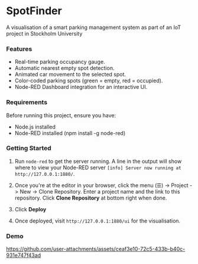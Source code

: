 SpotFinder
==========

A visualisation of a smart parking management system as part of an IoT project in Stockholm University

### Features
- Real-time parking occupancy gauge.
- Automatic nearest empty spot detection.
- Animated car movement to the selected spot.
- Color-coded parking spots (green = empty, red = occupied).
- Node-RED Dashboard integration for an interactive UI.

### Requirements
Before running this project, ensure you have:
- Node.js installed
- Node-RED installed (npm install -g node-red)

### Getting Started
1. Run `node-red` to get the server running. A line in the output will show where to view your Node-RED server `[info] Server now running at http://127.0.0.1:1880/`.

2. Once you're at the editor in your browser, click the menu (☰) -> Project -> New -> Clone Repository. Enter a project name and the link to this repository. Click **Clone Repository** at bottom right when done.

3. Click **Deploy**

4. Once deployed, visit `http://127.0.0.1:1880/ui` for the visualisation.

### Demo
https://github.com/user-attachments/assets/ceaf3e10-72c5-433b-b40c-931e747f43ad






